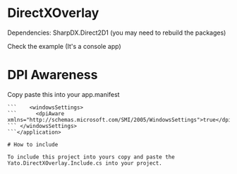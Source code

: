 # DirectXOverlay

Dependencies:
SharpDX.Direct2D1 (you may need to rebuild the packages)

Check the example (It's a console app)

# DPI Awareness

Copy paste this into your app.manifest

```<application xmlns="urn:schemas-microsoft-com:asm.v3">
```    <windowsSettings>
```      <dpiAware xmlns="http://schemas.microsoft.com/SMI/2005/WindowsSettings">true</dpiAware>
```	</windowsSettings>
```</application>

# How to include

To include this project into yours copy and paste the Yato.DirectXOverlay.Include.cs into your project.